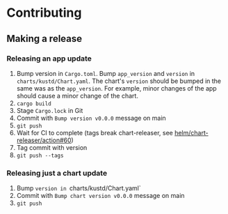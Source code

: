 Contributing
===

Making a release
----------------

### Releasing an app update

1. Bump version in `Cargo.toml`. Bump `app_version` and `version` in `charts/kustd/Chart.yaml`.
    The chart's `version` should be bumped in the same was as the
    `app_version`. For example, minor changes of the app should cause a minor
    change of the chart.
2. `cargo build`
3. Stage `Cargo.lock` in Git
4. Commit with `Bump version v0.0.0` message on main
5. `git push`
6. Wait for CI to complete (tags break chart-releaser, see [helm/chart-releaser/action#60][1])
7. Tag commit with version
8. `git push --tags`

[1]: https://github.com/helm/chart-releaser-action/issues/60

### Releasing just a chart update

1. Bump `version in `charts/kustd/Chart.yaml`
2. Commit with `Bump chart version v0.0.0` message on main
3. `git push`
